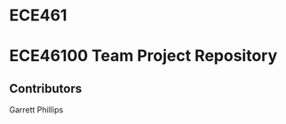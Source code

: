 # ECE461
<html lang="en">
<head>
<meta charset="UTF-8">
<meta name="viewport" content="width=device-width, initial-scale=1.0">
</head>

<body>
<h1>ECE46100 Team Project Repository</h1>
<h2>Contributors</h2>
<p>Garrett Phillips</p>

</body>
